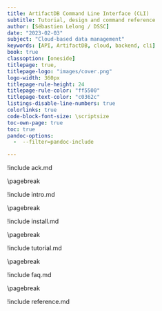 ```yaml
---
title: ArtifactDB Command Line Interface (CLI)
subtitle: Tutorial, design and command reference
author: [Sébastien Lelong / DSSC]
date: "2023-02-03"
subject: "Cloud-based data management"
keywords: [API, ArtifactDB, cloud, backend, cli]
book: true
classoption: [oneside]
titlepage: true,
titlepage-logo: "images/cover.png"
logo-width: 360px
titlepage-rule-height: 24
titlepage-rule-color: "ff5500"
titlepage-text-color: "c0362c"
listings-disable-line-numbers: true
colorlinks: true
code-block-font-size: \scriptsize
toc-own-page: true
toc: true
pandoc-options:
  -  --filter=pandoc-include

---
```


!include ack.md

\pagebreak

!include intro.md

\pagebreak

!include install.md

\pagebreak

!include tutorial.md

\pagebreak

!include faq.md

\pagebreak

!include reference.md

